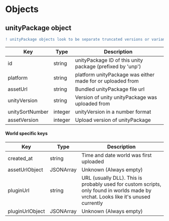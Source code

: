# Objects

## unityPackage object

```diff
! unityPackage objects look to be separate truncated versions or variants of their parenting objects (World object, Avatar object, etc)
```

Key | Type | Description
----|------|------------
id | string | unityPackage ID of this unity package (prefixed by 'unp')
platform | string | platform unityPackage was either made for or uploaded from
assetUrl | string | Bundled unityPackage file url
unityVersion | string | Version of unity unityPackage was uploaded from
unitySortNumber | integer | unityVersion in a number format
assetVersion | integer | Upload version of unityPackage

#### World specific keys

Key | Type | Description
----|------|------------
created_at | string | Time and date world was first uploaded
assetUrlObject | JSONArray | Unknown (Always empty)
pluginUrl | string | URL (usually DLL). This is probably used for custom scripts, only found in worlds made by vrchat. Looks like it's unused currently
pluginUrlObject | JSONArray | Unknown (Always empty)
